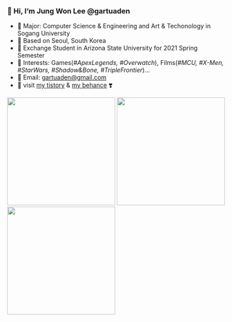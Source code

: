 
### 👋 Hi, I’m **Jung Won Lee @gartuaden**
- 👀 Major: Computer Science & Engineering and Art & Techonology in Sogang University
- 💞️ Based on Seoul, South Korea
- 🌴 Exchange Student in Arizona State University for 2021 Spring Semester
- 💐 Interests: Games(*#ApexLegends, #Overwatch*), Films(*#MCU, #X-Men, #StarWars, #Shadow&Bone, #TripleFrontier*)...
- 📌 Email: gartuaden@gmail.com
- 🦋  visit [my tistory](https://gartuaden.dtistory.com/#) & [my behance](https://www.behance.net/gartuaden) ❣️

<img src="https://i.ibb.co/yNbF2qJ/al.gif" width="250"/> <img src="./ow.gif" width = "250"/> <img src="https://i.ibb.co/MGCjYr2/dv.gif" width="250"/>



<!---
gartuaden/gartuaden is a ✨ special ✨ repository because its `README.md` (this file) appears on your GitHub profile.
You can click the Preview link to take a look at your changes.
--->
